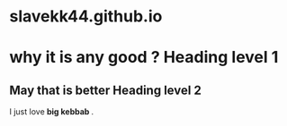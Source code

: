 # slavekk44.github.io
<h1>why it is any good ? Heading level 1</h1>
<h2>May that is better Heading level 2</h2>
I just love <strong>big kebbab </strong>.
